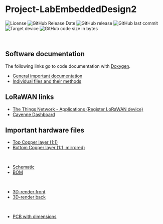 # Project-LabEmbeddedDesign2

![License](https://img.shields.io/badge/license-GNU%20GPL%20v3.0-blue.svg)
![GitHub Release Date](https://img.shields.io/github/release-date/Fescron/Project-LabEmbeddedDesign2.svg)
![GitHub release](https://img.shields.io/github/release/Fescron/Project-LabEmbeddedDesign2.svg)
![GitHub last commit](https://img.shields.io/github/last-commit/Fescron/Project-LabEmbeddedDesign2.svg)
![Target device](https://img.shields.io/badge/target%20device-EFM32HG322F64G-yellow.svg)
![GitHub code size in bytes](https://img.shields.io/github/languages/code-size/Fescron/Project-LabEmbeddedDesign2.svg)

<br/>

## Software documentation
The following links go to code documentation with [Doxygen](http://www.doxygen.org).
- [General important documentation](https://fescron.github.io/Project-LabEmbeddedDesign2/index.html)
- [Individual files and their methods](https://fescron.github.io/Project-LabEmbeddedDesign2/files.html)

## LoRaWAN links
- [The Things Network - Applications (Register LoRaWAN device)](https://console.thethingsnetwork.org/applications/)
- [Cayenne Dashboard](https://cayenne.mydevices.com/cayenne/dashboard/start)

## Important hardware files
- [Top Copper layer (1:1)](https://github.com/Fescron/Project-LabEmbeddedDesign2/blob/master/hardware/project-embeddedSystemDesign2/pdf/project-embeddedSystemDesign2-F_Cu.pdf)
- [Bottom Copper layer (1:1, mirrored)](https://github.com/Fescron/Project-LabEmbeddedDesign2/blob/master/hardware/project-embeddedSystemDesign2/pdf/project-embeddedSystemDesign2-B_Cu-mirrored.pdf)

<br/>

- [Schematic](https://github.com/Fescron/Project-LabEmbeddedDesign2/blob/master/hardware/project-embeddedSystemDesign2/pdf/project-embeddedSystemDesign2.pdf)
- [BOM](https://github.com/Fescron/Project-LabEmbeddedDesign2/blob/master/hardware/project-embeddedSystemDesign2/bom/bom-custom-gecko-v1-0.pdf)

<br/>

- [3D-render front](https://raw.githubusercontent.com/Fescron/Project-LabEmbeddedDesign2/master/hardware/project-embeddedSystemDesign2/3d-renders/project-embeddedSystemDesign2.png)
- [3D-render back](https://raw.githubusercontent.com/Fescron/Project-LabEmbeddedDesign2/master/hardware/project-embeddedSystemDesign2/3d-renders/project-embeddedSystemDesign2-back.png)

<br/>

- [PCB with dimensions](https://raw.githubusercontent.com/Fescron/Project-LabEmbeddedDesign2/master/hardware/project-embeddedSystemDesign2/3d-renders/project-embeddedSystemDesign2-pcb-dimensions.png)
